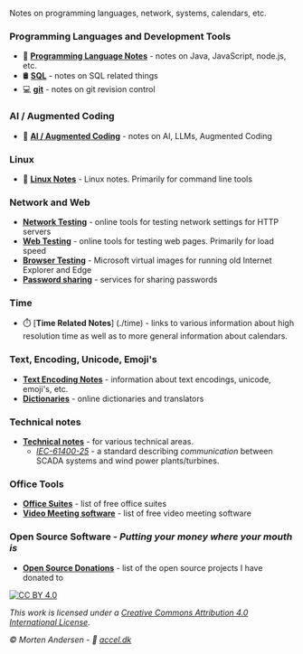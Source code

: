 Notes on programming languages, network, systems, calendars, etc.

### Programming Languages and Development Tools

* 🎼 [**Programming Language Notes**](./programming) - notes on Java, JavaScript, node.js, etc.
* 🛢️ [**SQL**](./sql) - notes on SQL related things
* 💻 [**git**](./git) - notes on git revision control

### AI / Augmented Coding

* 🤖 [**AI / Augmented Coding**](./ai) - notes on AI, LLMs, Augmented Coding

### Linux

* 🐧 [**Linux Notes**](./linux) - Linux notes. Primarily for command line tools

### Network and Web

* [**Network Testing**](./tools/network-testing.md) - online tools for testing network settings for HTTP servers
* [**Web Testing**](./tools/web-testing.md) - online tools for testing web pages. Primarily for load speed
* [**Browser Testing**](./tools/browser-testing.md) - Microsoft virtual images for running old Internet Explorer and Edge
* [**Password sharing**](./tools/passwords.md) - services for sharing passwords

### Time

* ⏱️ [**Time Related Notes**] (./time) - links to various information about high resolution time as well as to more general information about calendars.

### Text, Encoding, Unicode, Emoji's

* [**Text Encoding Notes**](./tools/text.md) - information about text encodings, unicode, emoji's, etc.
* [**Dictionaries**](./tools/dictionaries.md) - online dictionaries and translators

### Technical notes

* [**Technical notes**](./technical) - for various technical areas.
  * [*IEC-61400-25*](./technical/iec61400-25) - a standard describing *communication* between SCADA systems and wind power plants/turbines.

### Office Tools

* [**Office Suites**](./tools/office.md) - list of free office suites
* [**Video Meeting software**](./tools/video-meetings.md) - list of free video meeting software

### Open Source Software - *Putting your money where your mouth is*

* [**Open Source Donations**](./opensource) - list of the open source projects I have donated to


[![CC BY 4.0][cc-by-image]][cc-by]

*This work is licensed under a [Creative Commons Attribution 4.0 International
License][cc-by].*

*© Morten Andersen - 🔗 [accel.dk](https://www.accel.dk/)*

[cc-by]: http://creativecommons.org/licenses/by/4.0/
[cc-by-image]: https://i.creativecommons.org/l/by/4.0/88x31.png
